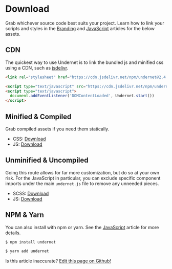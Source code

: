 # Download

Grab whichever source code best suits your project. Learn how to link your scripts and styles in the [Branding](/docs/overview/branding) and [JavaScript](/docs/overview/javascript) articles for the below assets.

## CDN

The quickest way to use Undernet is to link the bundled js and minified css using a CDN, such as [jsdelivr](https://jsdelivr.com).

```html
<link rel="stylesheet" href="https://cdn.jsdelivr.net/npm/undernet@2.4.1/dist/undernet.min.css" integrity="sha256-bX29Vc8vjuAFBJS+PKK2r9iJOj1aMLn4A1Sj8iH63BM=" crossorigin="anonymous">
```

```html
<script type="text/javascript" src="https://cdn.jsdelivr.net/npm/undernet@2.4.1/dist/undernet.bundle.min.js" integrity="sha256-1QnHhJ6tkW1PuBOTUeAPdrzYxcRceAvqJTi4mHxGmZg=" crossorigin="anonymous"></script>
<script type="text/javascript">
  document.addEventListener('DOMContentLoaded', Undernet.start())
</script>
```

## Minified & Compiled

Grab compiled assets if you need them statically.

- CSS: [Download](https://github.com/geotrev/undernet/raw/master/dist/undernet.css.zip)
- JS: [Download](https://github.com/geotrev/undernet/raw/master/dist/undernet.js.zip)

## Unminified & Uncompiled

Going this route allows for far more customization, but do so at your own risk. For the JavaScript in particular, you can exclude specific component imports under the main `undernet.js` file to remove any unneeded pieces.

- SCSS: [Download](https://github.com/geotrev/undernet/raw/master/dist/undernet.scss.zip)
- JS: [Download](https://github.com/geotrev/undernet/raw/master/dist/undernet.modules.js.zip)

## NPM & Yarn

You can also install with npm or yarn. See the [JavaScript](/docs/overview/javascript) article for more details.

```sh
$ npm install undernet
```

```sh
$ yarn add undernet
```

<p class="has-right-text">Is this article inaccurate? <a href="https://github.com/geotrev/undernet/tree/master/docs/download.md">Edit this page on Github!</a></p>

